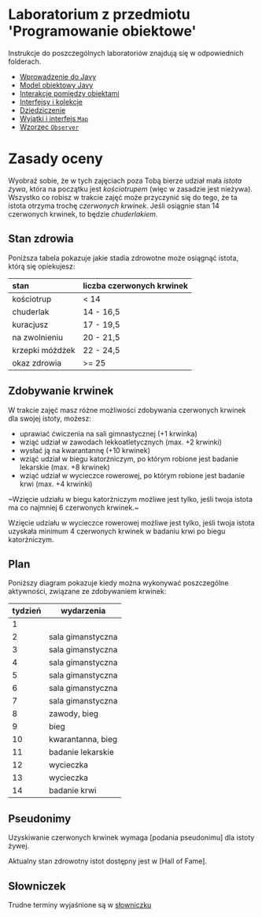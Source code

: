 # Laboratorium z przedmiotu 'Programowanie obiektowe'

Instrukcje do poszczególnych laboratoriów znajdują się w odpowiednich folderach.

* [Wprowadzenie do Javy](lab1/Readme.md)
* [Model obiektowy Javy](lab2/Readme.md)
* [Interakcje pomiędzy obiektami](lab3/Readme.md)
* [Interfejsy i kolekcje](lab4/Readme.md)
* [Dziedziczenie](lab5/Readme.md)
* [Wyjątki i interfejs `Map`](lab6/Readme.md)
* [Wzorzec `Observer`](lab7/Readme.md)

# Zasady oceny

Wyobraź sobie, że w tych zajęciach poza Tobą bierze udział mała *istota żywa*, która na początku jest
*kościotrupem* (więc w zasadzie jest nieżywa). Wszystko co robisz w trakcie zajęć może przyczynić się do tego, że ta
istota otrzyma trochę *czerwonych krwinek*. Jeśli osiągnie stan 14 czerwonych krwinek, to będzie *chuderlakiem*. 

## Stan zdrowia

Poniższa tabela pokazuje jakie stadia zdrowotne może osiągnąć istota, którą się opiekujesz:

| stan            | liczba czerwonych krwinek |
|:----------------|---------------------------|
| kościotrup      | < 14                      |
| chuderlak       | 14 - 16,5                 |
| kuracjusz       | 17 - 19,5                 |
| na zwolnieniu   | 20 - 21,5                 |
| krzepki móżdżek | 22 - 24,5                 |
| okaz zdrowia    | >= 25                     |


## Zdobywanie krwinek

W trakcie zajęć masz różne możliwości zdobywania czerwonych krwinek dla swojej istoty, możesz:

* uprawiać ćwiczenia na sali gimnastycznej (+1 krwinka)
* wziąć udział w zawodach lekkoatletycznych (max. +2 krwinki)
* wysłać ją na kwarantannę (+10 krwinek)
* wziąć udział w biegu katorżniczym, po którym robione jest badanie lekarskie (max. +8 krwinek)
* wziąć udział w wycieczce rowerowej, po którym robione jest badanie krwi (max. +4 krwinki)

~Wzięcie udziału w biegu katorżniczym możliwe jest tylko, jeśli twoja istota ma co najmniej 6 czerwonych krwinek.~

Wzięcie udziału w wycieczce rowerowej możliwe jest tylko, jeśli twoja istota uzyskała minimum 4 czerwonych krwinek w
badaniu krwi po biegu katorżniczym.

## Plan

Poniższy diagram pokazuje kiedy można wykonywać poszczególne aktywności, związane ze zdobywaniem krwinek:


| tydzień | wydarzenia        |
|---------|-------------------|
| 1       |                   |
| 2       | sala gimanstyczna |
| 3       | sala gimanstyczna |
| 4       | sala gimanstyczna |
| 5       | sala gimanstyczna |
| 6       | sala gimanstyczna |
| 7       | sala gimanstyczna |
| 8       | zawody, bieg      |
| 9       | bieg              |
| 10      | kwarantanna, bieg |
| 11      | badanie lekarskie |
| 12      | wycieczka         |
| 13      | wycieczka         |
| 14      | badanie krwi      |


## Pseudonimy

Uzyskiwanie czerwonych krwinek wymaga [podania pseudonimu] dla istoty żywej.

Aktualny stan zdrowotny istot dostępny jest w [Hall of Fame].


## Słowniczek

Trudne terminy wyjaśnione są w [słowniczku](slownik.md)
